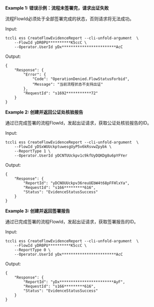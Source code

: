 **Example 1: 错误示例：流程未签署完，请求出证失败**

流程FlowId必须处于全部签署完成的状态，否则请求将无法成功。

Input: 

```
tccli ess CreateFlowEvidenceReport --cli-unfold-argument  \
    --FlowId yDR0PU**********K5ccC \
    --Operator.UserId yDx************************AcC
```

Output: 
```
{
    "Response": {
        "Error": {
            "Code": "OperationDenied.FlowStatusForbid",
            "Message": "当前流程状态不支持出证"
        },
        "RequestId": "s1692***********72"
    }
}
```

**Example 2: 创建并返回公证处核验报告**

通过已完成签署的流程FlowId，发起出证请求，获取公证处核验报告的ID。

Input: 

```
tccli ess CreateFlowEvidenceReport --cli-unfold-argument  \
    --FlowId yDSxWUUckptuwesgUyP5v6kRsvwZpybk \
    --ReportType 1 \
    --Operator.UserId yDCNTUUckpv1c9kfUyDQKDg8u6pYFYer
```

Output: 
```
{
    "Response": {
        "ReportId": "yDCNOUUckpv36reuUEbW4t68pFFHlxYa",
        "RequestId": "s166*********616",
        "Status": "EvidenceStatusSuccess"
    }
}
```

**Example 3: 创建并返回签署报告**

通过已完成签署的流程FlowId，发起出证请求，获取签署报告的ID。

Input: 

```
tccli ess CreateFlowEvidenceReport --cli-unfold-argument  \
    --FlowId yDR0PU**********K5ccC \
    --ReportType 0 \
    --Operator.UserId yDx************************AcC
```

Output: 
```
{
    "Response": {
        "ReportId": "yDx************************AyF",
        "RequestId": "s166*********616",
        "Status": "EvidenceStatusSuccess"
    }
}
```

